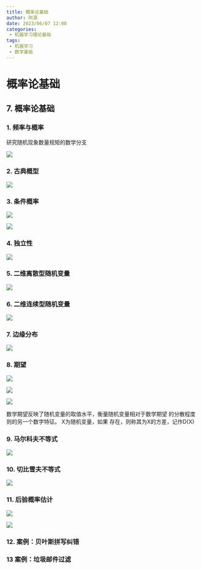 ```yaml
---
title: 概率论基础
author: 阿源
date: 2023/06/07 12:00
categories:
 - 机器学习理论基础
tags:
 - 机器学习
 - 数学基础
---
```

# 概率论基础
## 7. 概率论基础

### 1. 频率与概率 

研究随机现象数量规矩的数学分支  

![](https://cdn.jsdelivr.net/gh/clint-sfy/blogcdn@master/python/math/概率论1.png)

### 2. 古典概型

![](https://cdn.jsdelivr.net/gh/clint-sfy/blogcdn@master/python/math/概率论2.png)

### 3. 条件概率

![](https://cdn.jsdelivr.net/gh/clint-sfy/blogcdn@master/python/math/概率论3.png)

![](https://cdn.jsdelivr.net/gh/clint-sfy/blogcdn@master/python/math/概率论4.png)

### 4. 独立性

![](https://cdn.jsdelivr.net/gh/clint-sfy/blogcdn@master/python/math/概率论5.png)



### 5. 二维离散型随机变量

![](https://cdn.jsdelivr.net/gh/clint-sfy/blogcdn@master/python/math/概率论6.png)

### 6. 二维连续型随机变量

![](https://cdn.jsdelivr.net/gh/clint-sfy/blogcdn@master/python/math/概率论7.png)

### 7. 边缘分布

![](https://cdn.jsdelivr.net/gh/clint-sfy/blogcdn@master/python/math/概率论8.png)

### 8. 期望

![](https://cdn.jsdelivr.net/gh/clint-sfy/blogcdn@master/python/math/概率论9.png)

![](https://cdn.jsdelivr.net/gh/clint-sfy/blogcdn@master/python/math/概率论10.png)

![](https://cdn.jsdelivr.net/gh/clint-sfy/blogcdn@master/python/math/概率论11.png)

数学期望反映了随机变量的取值水平，衡量随机变量相对于数学期望
的分散程度则的另一个数字特征。
X为随机变量，如果 存在，则称其为X的方差，记作D(X)  

### 9. 马尔科夫不等式

![](https://cdn.jsdelivr.net/gh/clint-sfy/blogcdn@master/python/math/概率论12.png)

### 10. 切比雪夫不等式

![](https://cdn.jsdelivr.net/gh/clint-sfy/blogcdn@master/python/math/概率论13.png)

### 11. 后验概率估计

![](https://cdn.jsdelivr.net/gh/clint-sfy/blogcdn@master/python/math/后验概率1.png)

![](https://cdn.jsdelivr.net/gh/clint-sfy/blogcdn@master/python/math/后验概率2.png)

### 12. 案例：贝叶斯拼写纠错



### 13 案例：垃圾邮件过滤
